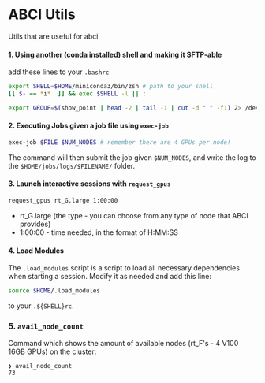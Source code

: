 # ABCI Utils


Utils that are useful for abci

#### 1\. Using another (conda installed) shell and making it SFTP-able

add these lines to your `.bashrc`
```bash
export SHELL=$HOME/miniconda3/bin/zsh # path to your shell
[[ $- == *i*  ]] && exec $SHELL -l || :

export GROUP=$(show_point | head -2 | tail -1 | cut -d " " -f1) 2> /dev/null # seperate thing, but for adding your group automatically so it can be accessed as an env variable
```

#### 2\. Executing Jobs given a job file using `exec-job`
```bash
exec-job $FILE $NUM_NODES # remember there are 4 GPUs per node!
```
The command will then submit the job given `$NUM_NODES`, and write the log to the `$HOME/jobs/logs/$FILENAME/` folder.

#### 3\. Launch interactive sessions with `request_gpus`

```bash
request_gpus rt_G.large 1:00:00
```
* rt_G.large (the type - you can choose from any type of node that ABCI provides)
* 1:00:00 - time needed, in the format of H:MM:SS

#### 4\. Load Modules
The `.load_modules` script is a script to load all necessary dependencies when starting a session. Modify it as needed and add this line:
```bash
source $HOME/.load_modules
```
to your `.${SHELL}rc`.

### 5\. `avail_node_count`

Command which shows the amount of available nodes (rt_F's - 4 V100 16GB GPUs) on the cluster:
```
❯ avail_node_count
73
```


